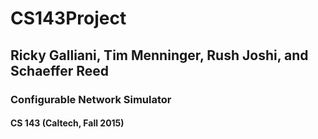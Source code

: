 # CS143Project
## Ricky Galliani, Tim Menninger, Rush Joshi, and Schaeffer Reed
### Configurable Network Simulator 
#### CS 143 (Caltech, Fall 2015)
